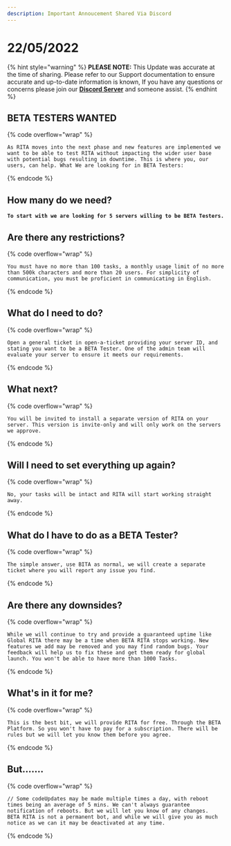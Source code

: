 ```yaml
---
description: Important Annoucement Shared Via Discord
---
```


# 22/05/2022

{% hint style="warning" %}
**PLEASE NOTE:** This Update was accurate at the time of sharing. Please refer to our Support documentation to ensure accurate and up-to-date information is known, If you have any questions or concerns please join our [**Discord Server**](https://discord.gg/ritabot) and someone assist.
{% endhint %}

## **BETA TESTERS WANTED**&#x20;

{% code overflow="wrap" %}
```
As RITA moves into the next phase and new features are implemented we want to be able to test RITA without impacting the wider user base with potential bugs resulting in downtime. This is where you, our users, can help. What We are looking for in BETA Testers: 
```
{% endcode %}

## **How many do we need?**&#x20;

<pre data-overflow="wrap"><code><strong>To start with we are looking for 5 servers willing to be BETA Testers. 
</strong></code></pre>

## **Are there any restrictions?**&#x20;

{% code overflow="wrap" %}
```
You must have no more than 100 tasks, a monthly usage limit of no more than 500k characters and more than 20 users. For simplicity of communication, you must be proficient in communicating in English. 
```
{% endcode %}

## **What do I need to do?**&#x20;

{% code overflow="wrap" %}
```
Open a general ticket in open-a-ticket providing your server ID, and stating you want to be a BETA Tester. One of the admin team will evaluate your server to ensure it meets our requirements. 
```
{% endcode %}

## **What next?**&#x20;

{% code overflow="wrap" %}
```
You will be invited to install a separate version of RITA on your server. This version is invite-only and will only work on the servers we approve.
```
{% endcode %}

## **Will I need to set everything up again?**&#x20;

{% code overflow="wrap" %}
```
No, your tasks will be intact and RITA will start working straight away. 
```
{% endcode %}

## **What do I have to do as a BETA Tester?**&#x20;

{% code overflow="wrap" %}
```
The simple answer, use BITA as normal, we will create a separate ticket where you will report any issue you find. 
```
{% endcode %}

## **Are there any downsides?**&#x20;

{% code overflow="wrap" %}
```
While we will continue to try and provide a guaranteed uptime like Global RITA there may be a time when BETA RITA stops working. New features we add may be removed and you may find random bugs. Your feedback will help us to fix these and get them ready for global launch. You won't be able to have more than 1000 Tasks. 
```
{% endcode %}

## **What's in it for me?**&#x20;

{% code overflow="wrap" %}
```
This is the best bit, we will provide RITA for free. Through the BETA Platform. So you won't have to pay for a subscription. There will be rules but we will let you know them before you agree. 
```
{% endcode %}

## **But.......**&#x20;

{% code overflow="wrap" %}
```
// Some codeUpdates may be made multiple times a day, with reboot times being an average of 5 mins. We can't always guarantee notification of reboots. But we will let you know of any changes. 
BETA RITA is not a permanent bot, and while we will give you as much notice as we can it may be deactivated at any time.
```
{% endcode %}

